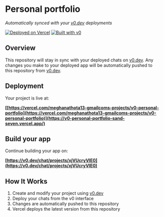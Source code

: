 # Personal portfolio

*Automatically synced with your [v0.dev](https://v0.dev) deployments*

[![Deployed on Vercel](https://img.shields.io/badge/Deployed%20on-Vercel-black?style=for-the-badge&logo=vercel)](https://vercel.com/meghanathota13-gmailcoms-projects/v0-personal-portfolio)
[![Built with v0](https://img.shields.io/badge/Built%20with-v0.dev-black?style=for-the-badge)](https://v0.dev/chat/projects/xjVUcryVlE0)

## Overview

This repository will stay in sync with your deployed chats on [v0.dev](https://v0.dev).
Any changes you make to your deployed app will be automatically pushed to this repository from [v0.dev](https://v0.dev).

## Deployment

Your project is live at:

**[[https://vercel.com/meghanathota13-gmailcoms-projects/v0-personal-portfolio](https://vercel.com/meghanathota13-gmailcoms-projects/v0-personal-portfolio)](https://v0-personal-portfolio-sand-seven.vercel.app/)**

## Build your app

Continue building your app on:

**[https://v0.dev/chat/projects/xjVUcryVlE0](https://v0.dev/chat/projects/xjVUcryVlE0)**

## How It Works

1. Create and modify your project using [v0.dev](https://v0.dev)
2. Deploy your chats from the v0 interface
3. Changes are automatically pushed to this repository
4. Vercel deploys the latest version from this repository
